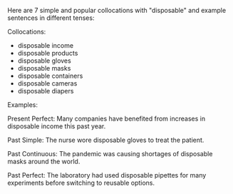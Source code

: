 Here are 7 simple and popular collocations with "disposable" and example sentences in different tenses:

Collocations:

- disposable income
- disposable products 
- disposable gloves
- disposable masks
- disposable containers 
- disposable cameras
- disposable diapers

Examples:

Present Perfect: 
Many companies have benefited from increases in disposable income this past year.

Past Simple:
The nurse wore disposable gloves to treat the patient.  

Past Continuous: 
The pandemic was causing shortages of disposable masks around the world.

Past Perfect:
The laboratory had used disposable pipettes for many experiments before switching to reusable options.